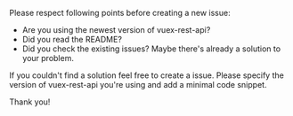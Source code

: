 Please respect following points before creating a new issue:

- Are you using the newest version of vuex-rest-api?
- Did you read the README?
- Did you check the existing issues? Maybe there's already a solution to your problem.

If you couldn't find a solution feel free to create a issue. Please specify the version of vuex-rest-api you're using and add a minimal code snippet.

Thank you!